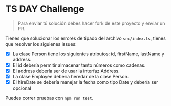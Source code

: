 # TS DAY Challenge

> Para enviar tú solución debes hacer fork de este proyecto y enviar un PR.

Tienes que solucionar los errores de tipado del archivo `src/index.ts`, tienes que resolver los siguienes issues:

- [x] La clase Person tiene los siguientes atributos: id, firstName, lastName y address.
- [x] El id debería permitir almacenar tanto números como cadenas.
- [x] El address debería ser de usar la interfaz Address.
- [x] La clase Employee debería heredar de la clase Person.
- [x] El hireDate se debería manejar la fecha como tipo Date y debería ser opcional

Puedes correr pruebas con `npm run test`.
